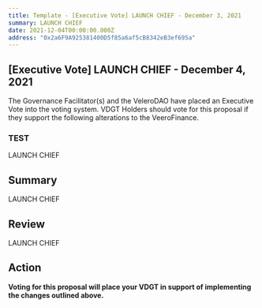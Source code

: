 ```yaml
---
title: Template - [Executive Vote] LAUNCH CHIEF - December 3, 2021
summary: LAUNCH CHIEF
date: 2021-12-04T00:00:00.000Z
address: "0x2a6F9A925381400D5f85a6af5cB8342eB3ef695a"
---
```

## [Executive Vote] LAUNCH CHIEF - December 4, 2021

The Governance Facilitator(s) and the VeleroDAO have placed an Executive Vote into the voting system. VDGT Holders should vote for this proposal if they support the following alterations to the VeeroFinance.

### TEST

LAUNCH CHIEF

## Summary

LAUNCH CHIEF
## Review
LAUNCH CHIEF
## Action

**Voting for this proposal will place your VDGT in support of implementing the changes outlined above.**
